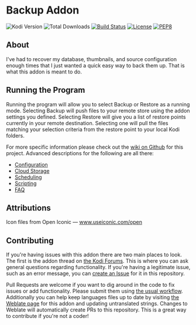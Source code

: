 # Backup Addon
![Kodi Version](https://img.shields.io/endpoint?url=https%3A%2F%2Fweberjr.com%2Fkodi-shield%2Fversion%2Frobweber%2Fxbmcbackup%2Fmatrix%2Ftrue%2Ftrue) ![Total Downloads](https://img.shields.io/endpoint?url=https%3A%2F%2Fweberjr.com%2Fkodi-shield%2Fdownloads%2Fmatrix%2Fscript.xbmcbackup%2F1.6.8) [![Build Status](https://img.shields.io/travis/com/robweber/xbmcbackup/matrix)](https://app.travis-ci.com/github/robweber/xbmcbackup) [![License](https://img.shields.io/github/license/robweber/xbmcbackup)](https://github.com/robweber/xbmcbackup/blob/master/LICENSE.txt) [![PEP8](https://img.shields.io/badge/code%20style-pep8-orange.svg)](https://www.python.org/dev/peps/pep-0008/)

## About

I've had to recover my database, thumbnails, and source configuration enough times that I just wanted a quick easy way to back them up. That is what this addon is meant to do.

## Running the Program

Running the program will allow you to select Backup or Restore as a running mode. Selecting Backup will push files to your remote store using the addon settings you defined. Selecting Restore will give you a list of restore points currently in your remote destination. Selecting one will pull the files matching your selection criteria from the restore point to your local Kodi folders.

For more specific information please check out the [wiki on Github](https://github.com/robweber/xbmcbackup/wiki) for this project. Advanced descriptions for the following are all there:

* [Configuration](https://github.com/robweber/xbmcbackup/wiki/Configuration)
* [Cloud Storage](https://github.com/robweber/xbmcbackup/wiki/Cloud-Storage)
* [Scheduling](https://github.com/robweber/xbmcbackup/wiki/Scheduling)
* [Scripting](https://github.com/robweber/xbmcbackup/wiki/Scripting)
* [FAQ](https://github.com/robweber/xbmcbackup/wiki/FAQ)


## Attributions

Icon files from Open Iconic — www.useiconic.com/open

## Contributing

If you're having issues with this addon there are two main places to look. The first is the addon thread on [the Kodi Forums](https://forum.kodi.tv/showthread.php?tid=129499). This is where you can ask general questions regarding functionality. If you're having a legitimate issue, such as an error message, you can [create an Issue](https://github.com/robweber/xbmcbackup/issues) for it in this repository.

Pull Requests are welcome if you want to dig around in the code to fix issues or add functionality. Please submit them using [the usual workflow](https://guides.github.com/introduction/flow/index.html). Additionally you can help keep languages files up to date by visiting [the Weblate page](https://kodi.weblate.cloud/projects/kodi-add-ons-scripts/script-xbmcbackup/) for this addon and updating untranslated strings. Changes to Weblate will automatically create PRs to this repository. This is a great way to contribute if you're not a coder!
